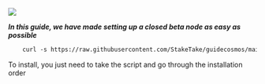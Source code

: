 ![](https://i.yapx.ru/RTuEU.jpg)

___In this guide, we have made setting up a closed beta node as easy as possible___


```html
    curl -s https://raw.githubusercontent.com/StakeTake/guidecosmos/main/KYVE/korellia/kyve > kyve.sh && chmod +x kyve.sh && ./kyve.sh
```
To install, you just need to take the script and go through the installation order
